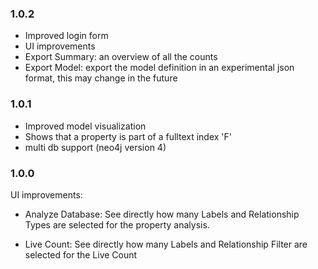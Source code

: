### 1.0.2

* Improved login form
* UI improvements
* Export Summary: an overview of all the counts
* Export Model: export the model definition in an experimental json format, this may change in the future

### 1.0.1

* Improved model visualization
* Shows that a property is part of a fulltext index 'F' 
* multi db support (neo4j version 4)

### 1.0.0

UI improvements:

* Analyze Database: See directly how many Labels and Relationship Types are selected for the property analysis.

* Live Count: See directly how many Labels and Relationship Filter are selected for the Live Count

